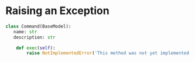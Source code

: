 # Raising an Exception

```python
class Command(BaseModel):
   name: str
   description: str

    def exec(self):
        raise NotImplementedError('This method was not yet implemented.')
```
